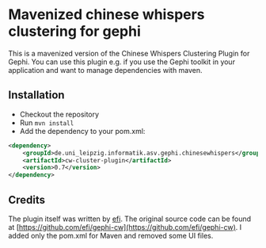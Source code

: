 # Mavenized chinese whispers clustering for gephi

This is a mavenized version of the Chinese Whispers Clustering Plugin for Gephi. You can use this plugin e.g. if you use the Gephi toolkit in your application and want to manage dependencies with maven.

## Installation

- Checkout the repository
- Run `mvn install`
- Add the dependency to your pom.xml:

```xml
<dependency>
    <groupId>de.uni_leipzig.informatik.asv.gephi.chinesewhispers</groupId>
    <artifactId>cw-cluster-plugin</artifactId>
    <version>0.7</version>
</dependency>
```

## Credits
The plugin itself was written by [efi](https://github.com/efi). The original source code can be found at [https://github.com/efi/gephi-cw](https://github.com/efi/gephi-cw). I added only the pom.xml for Maven and removed some UI files.